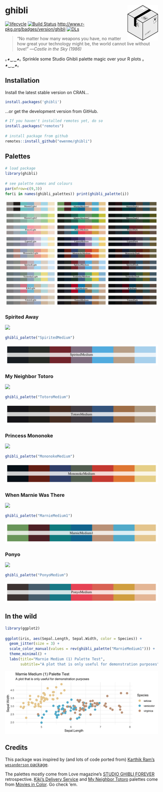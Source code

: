 
# ghibli <img alt="ghibli Logo" title="ghibli" align="right" src="man/figures/ghibli-logo.png" width="100" style="float:right;width:100px;"/>

[![lifecycle](https://img.shields.io/badge/lifecycle-stable-green.svg)](https://www.tidyverse.org/lifecycle/#stable)
[![Build
Status](https://travis-ci.org/ewenme/ghibli.svg)](https://travis-ci.org/ewenme/ghibli)
<http://www.r-pkg.org/badges/version/ghibli>
[![DLs](http://cranlogs.r-pkg.org/badges/ghibli)](http://cran.rstudio.com/web/packages/ghibli/index.html)

> “No matter how many weapons you have, no matter how great your
> technology might be, the world cannot live without love\!” —*Castle in
> the Sky (1986)*

｡◕‿‿◕｡ Sprinkle some Studio Ghibli palette magic over your R plots
｡◕‿‿◕｡

## Installation

Install the latest stable version on CRAN…

``` r
install.packages('ghibli')
```

…or get the development version from GitHub.

``` r
# If you haven't installed remotes yet, do so
install.packages("remotes")

# install package from github
remotes::install_github("ewenme/ghibli")
```

## Palettes

``` r
# load package
library(ghibli)

# see palette names and colours
par(mfrow=c(9,3))
for(i in names(ghibli_palettes)) print(ghibli_palette(i))
```

![](man/figures/README-palettes-1.png)<!-- -->

### Spirited Away

![](https://vice-images.vice.com/images/content-images-crops/2016/07/19/spirited-away-ghibli-miyazaki-15th-15-year-anniversary-best-animation-hannah-ewens-body-image-1468945005-size_1000.jpg?output-quality=75.jpg)

``` r
ghibli_palette("SpiritedMedium")
```

![](man/figures/README-unnamed-chunk-4-1.png)<!-- -->

### My Neighbor Totoro

![](http://78.media.tumblr.com/1d93af19859c5d79bd9ce518eedeeb91/tumblr_mv2zrkquSJ1s6aghro1_1280.jpg)

``` r
ghibli_palette("TotoroMedium")
```

![](man/figures/README-unnamed-chunk-5-1.png)<!-- -->

### Princess Mononoke

![](http://www.animationmagazine.net/wordpress/wp-content/uploads/Princess-Mononoke-post2.jpg)

``` r
ghibli_palette("MononokeMedium")
```

![](man/figures/README-unnamed-chunk-6-1.png)<!-- -->

### When Marnie Was There

![](http://cinema.pfpca.org/sites/cinema/files/films/Marnie_A.jpg)

``` r
ghibli_palette("MarnieMedium1")
```

![](man/figures/README-unnamed-chunk-7-1.png)<!-- -->

### Ponyo

![](https://entropymag.org/wp-content/uploads/2015/10/Ponyo-screencaps-ponyo-on-the-cliff-by-the-sea-30547658-1920-1080.png)

``` r
ghibli_palette("PonyoMedium")
```

![](man/figures/README-unnamed-chunk-8-1.png)<!-- -->

## In the wild

``` r
library(ggplot2)

ggplot(iris, aes(Sepal.Length, Sepal.Width, color = Species)) +
  geom_jitter(size = 3) +
  scale_color_manual(values = rev(ghibli_palette("MarnieMedium1"))) +
  theme_minimal() +
  labs(title="Marnie Medium (1) Palette Test",
       subtitle="A plot that is only useful for demonstration purposes")
```

![](man/figures/README-ggplot2-eg-1.png)<!-- -->

## Credits

This package was inspired by (and lots of code ported from) [Karthik
Ram’s `wesanderson` package](https://github.com/karthik/wesanderson).

The palettes mostly come from Love magazine’s [STUDIO GHIBLI
FOREVER](http://www.thelovemagazine.co.uk/posts/6584/in-photos-guess-who-s-back-retrospective-of-studio-ghibli-forever-is-here)
retrospective. [Kiki’s Delivery
Service](http://moviesincolor.com/post/64877406577/hayao-miyazaki-week-kikis-delivery-service-1989)
and [My Neighbor
Totoro](http://moviesincolor.com/post/64786383878/hayao-miyazaki-week-my-neighbor-totoro-1988)
palettes come from [Movies in Color](http://moviesincolor.com/). Go
check ’em.
